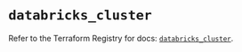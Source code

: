 # `databricks_cluster`

Refer to the Terraform Registry for docs: [`databricks_cluster`](https://registry.terraform.io/providers/databricks/databricks/1.79.1/docs/resources/cluster).

